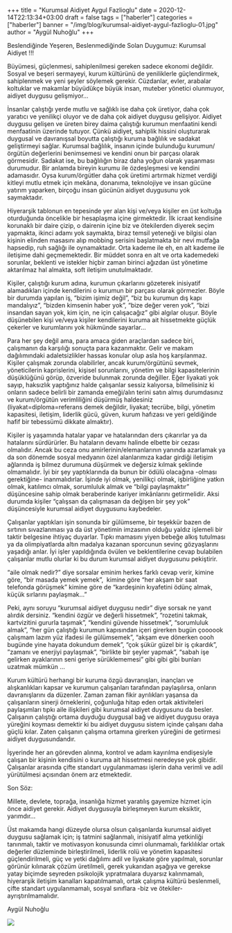 +++
title =  "Kurumsal Aidiyet Aygul Fazlioglu"
date = 2020-12-14T22:13:34+03:00
draft = false
tags = ["haberler"]
categories = ["haberler"]
banner = "/img/blog/kurumsal-aidiyet-aygul-fazlioglu-01.jpg"
author = "Aygül Nuhoğlu"
+++

Beslendiğinde Yeşeren, Beslenmediğinde Solan Duygumuz: Kurumsal Aidiyet !!!

Büyümesi, güçlenmesi, sahiplenilmesi gereken sadece ekonomi değildir. Sosyal ve beşeri sermayeyi, kurum kültürünü de yeniliklerle güçlendirmek, sahiplenmek ve yeni şeyler söylemek gerekir.  Cüzdanlar,  evler, arabalar koltuklar ve makamlar büyüdükçe büyük insan, muteber yönetici olunmuyor, aidiyet duygusu gelişmiyor…

İnsanlar çalıştığı yerde mutlu ve sağlıklı ise daha çok üretiyor,  daha çok yaratıcı ve yenilikçi oluyor ve de daha çok aidiyet duygusu gelişiyor.  Aidiyet duygusu gelişen ve üreten birey daima çalıştığı kurumun menfaatini kendi menfaatinin üzerinde tutuyor. Çünkü aidiyet, sahiplik hissini oluşturarak duygusal ve davranışsal boyutta çalıştığı kuruma bağlılık ve sadakat geliştirmeyi sağlar. Kurumsal bağlılık, insanın içinde bulunduğu kurumun/örgütün değerlerini benimsemesi ve kendini onun bir parçası olarak görmesidir.  Sadakat ise, bu bağlılığın biraz daha yoğun olarak yaşanması durumudur. Bir anlamda bireyin kurumu ile özdeşleşmesi ve kendini adamasıdır. Oysa kurum/örgütler daha çok üretimi artırmak hizmet verdiği kitleyi mutlu etmek için mekâna, donanıma, teknolojiye ve insan gücüne yatırım yaparken, birçoğu insan gücünün aidiyet duygusunu yok saymaktadır.

Hiyerarşik tablonun en tepesinde yer alan kişi ve/veya kişiler en üst koltuğa oturduğunda öncelikle bir hesaplaşma içine girmektedir. İlk icraat kendisine korunaklı bir daire çizip, o dairenin içine biz ve ötekilerden diyerek seçim yapmakta, ikinci adamı yok saymakta, biraz temsil yeteneği ve bilgisi olan kişinin elinden masasını alıp mobbing serisini başlatmakta bir nevi mutfağa hapsedip, ruh sağlığı ile oynamaktadır. Orta kademe ile eh, en alt kademe ile iletişime dahi geçmemektedir. Bir müddet sonra en alt ve orta kademedeki sorunlar, beklenti ve istekler hiçbir zaman birinci ağızdan üst yönetime aktarılmaz hal almakta,  soft iletişim unutulmaktadır.

Kişiler,  çalıştığı kurum adına, kurumun çıkarlarını gözeterek inisiyatif alamadıkları içinde kendilerini o kurumun bir parçası olarak görmezler. Böyle bir durumda yapılan iş, “bizim işimiz değil”, “biz bu kurumun dış kapı mandalıyız”, “bizden kimsenin haber yok”, “bize değer veren yok”, “bizi insandan sayan yok, kim için, ne için çalışacağız” gibi algılar oluşur.  Böyle düşünebilen kişi ve/veya kişiler kendilerini kuruma ait hissetmekte güçlük çekerler ve kurumlarını yok hükmünde sayarlar…



Para her şey değil ama, para amaca giden araçlardan sadece biri, çalışmanın da karşılığı sonuçta para kazanmaktır. Gelir ve makam dağılımındaki adaletsizlikler hassas konular olup asla hoş karşılanmaz. Kişiler çalışmak zorunda olabilirler, ancak kurum/örgütünü sevmek, yöneticilerin kaprislerini, kişisel sorunlarını, yönetim ve bilgi kapasitelerinin düşüklüğünü görüp, özveride bulunmak zorunda değiller. Eğer liyakati yok sayıp, haksızlık yaptığınız halde çalışanlar sessiz kalıyorsa, bilmelisiniz ki onların sadece belirli bir zamanda emeği/alın terini satın almış durumdasınız ve kurum/örgütün verimliliğini düşürmüş haldesiniz (liyakat=diploma=referans demek değildir, liyakat; tecrübe, bilgi, yönetim kapasitesi, iletişim, liderlik gücü, güven, kurum hafızası ve yeri geldiğinde hafif bir tebessümü dikkate almaktır).

Kişiler iş yaşamında hatalar yapar ve hatalarından ders çıkarırlar ya da hatalarını sürdürürler. Bu hataların devamı halinde elbette bir cezası olmalıdır. Ancak bu ceza onu amirlerinin/elemanlarının yanında azarlamak ya da son dönemde sosyal medyanın özel alanlarımıza kadar girdiği iletişim ağlarında iş bilmez durumuna düşürmek ve değersiz kılmak şeklinde olmamalıdır. İyi bir şey yaptıklarında da bunun bir ödülü olacağına -olması gerektiğine- inanmalıdırlar. İşinde iyi olmak, yenilikçi olmak, işbirliğine yatkın olmak, katılımcı olmak, sorumluluk almak ve “bilgi paylaşmaktır” düşüncesine sahip olmak beraberinde kariyer imkânlarını getirmelidir. Aksi durumda kişiler “çalışsan da çalışmasan da değişen bir şey yok” düşüncesiyle kurumsal aidiyet duygusunu kaybedeler.

Çalışanlar yaptıkları işin sonunda bir gülümseme, bir teşekkür bazen de sırtının sıvazlanması ya da üst yönetimin imzasının olduğu yaldız işlemeli bir taktir belgesine ihtiyaç duyarlar. Tıpkı mamasını yiyen bebeğe alkış tutulması ya da olimpiyatlarda altın madalya kazanan sporcunun sevinç gözyaşlarını yaşadığı anlar. İyi işler yapıldığında övülen ve beklentilerine cevap bulabilen çalışanlar mutlu olurlar ki bu durum kurumsal aidiyet duygusunu pekiştirir. 

“aile olmak nedir?” diye sorsalar eminim herkes farklı cevap verir, kimine göre, “bir masada yemek yemek”,  kimine göre “her akşam bir saat telefonda görüşmek” kimine göre de “kardeşinin kıyafetini ödünç almak, küçük sırlarını paylaşmak...”

Peki, aynı soruyu “kurumsal aidiyet duygusu nedir” diye sorsak ne yanıt alırdık dersiniz. “kendini özgür ve değerli hissetmek”, “rozetini takmak, kartvizitini gururla taşımak”, “kendini güvende hissetmek”, “sorumluluk almak”, “her gün çalıştığı kurumun kapısından içeri girerken bugün çoooook çalışmam lazım yüz ifadesi ile gülümsemek”, “akşam eve dönerken oooh bugünde yine hayata dokundum demek”, “çok şükür güzel bir iş çıkardık”, ”zamanı ve enerjiyi paylaşmak”, “birlikte bir şeyler yapmak”, “sabah işe gelirken ayaklarının seni geriye sürüklememesi” gibi gibi gibi bunları uzatmak mümkün …

Kurum kültürü herhangi bir kuruma özgü davranışları, inançları ve alışkanlıkları kapsar ve kurumun çalışanları tarafından paylaşılırsa, onların davranışlarını da düzenler. Zaman zaman fikir ayrılıkları yaşansa da çalışanların sinerji örneklerini, çoğunluğa hitap eden ortak aktiviteleri paylaşımları tıpkı aile ilişkileri gibi kurumsal aidiyet duygusunu da besler. Çalışanın çalıştığı ortama duyduğu duygusal bağ ve aidiyet duygusu oraya yüreğini koyması demektir ki bu aidiyet duygusu sistem içinde çalışanı daha güçlü kılar. Zaten çalışanın çalışma ortamına girerken yüreğini de getirmesi aidiyet duygusundandır.

İşyerinde her an görevden alınma, kontrol ve adam kayırılma endişesiyle çalışan bir kişinin kendisini o kuruma ait hissetmesi neredeyse yok gibidir.  Çalışanlar arasında çifte standart uygulanmaması işlerin daha verimli ve adil yürütülmesi açısından önem arz etmektedir.

Son Söz:

Millete, devlete, toprağa, insanlığa hizmet yaratılış gayemize hizmet için önce aidiyet gerekir. Aidiyet duygusuyla birleşmeyen kurum eksiktir, yarımdır…

Üst makamda hangi düzeyde olursa olsun çalışanlarda kurumsal aidiyet duygusu sağlamak için; iş tatmini sağlanmalı, inisiyatif alma yetkinliği tanınmalı, taktir ve motivasyon konusunda cimri olunmamalı, farklılıklar ortak değerler düzleminde birleştirilmeli, liderlik rolü  ve yönetim kapasitesi güçlendirilmeli, güç ve yetki dağılımı adil ve liyakate göre yapılmalı, sorunlar görünür kılınarak çözüm üretilmeli, gerek yukarıdan aşağıya ve gerekse yatay biçimde seyreden psikolojik yıpratmalara duyarsız kalınmamalı, hiyerarşik  iletişim kanalları  kapatılmamalı, ortak çalışma kültürü beslenmeli, çifte standart uygulanmamalı, sosyal sınıflara -biz ve ötekiler-ayrıştırılmamalıdır. 

Aygül Nuhoğlu 

![](/img/blog/kurumsal-aidiyet-aygul-fazlioglu-01.jpg)

